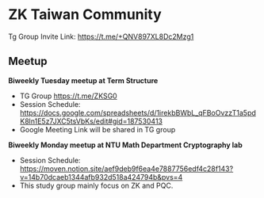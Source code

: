 # ZK Taiwan Community

Tg Group Invite Link: https://t.me/+QNV897XL8Dc2Mzg1

## Meetup
**Biweekly Tuesday meetup at Term Structure**
* TG Group https://t.me/ZKSG0
* Session Schedule: https://docs.google.com/spreadsheets/d/1irekbBWbL_qFBoOvzzT1a5pdK8ln1E5z7JXC5tsVbKs/edit#gid=187530413
* Google Meeting Link will be shared in TG group

**Biweekly Monday meetup at NTU Math Department Cryptography lab**
* Session Schedule: https://moven.notion.site/aef9deb9f6ea4e7887756edf4c28f143?v=14b70dcaeb1344afb932d518a424794b&pvs=4
* This study group mainly focus on ZK and PQC.